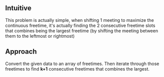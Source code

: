## Intuitive

This problem is actually simple, when shifting 1 meeting to maximize the continuous freetime, it's actually finding the 2 consecutive freetime slots that combines being the largest freetime (by shifting the meeting between them to the leftmost or rightmost)

## Approach

Convert the given data to an array of freetimes. Then iterate through those freetimes to find **k+1** consecutive freetimes that combines the largest.